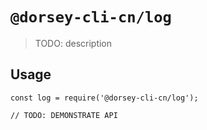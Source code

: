 # `@dorsey-cli-cn/log`

> TODO: description

## Usage

```
const log = require('@dorsey-cli-cn/log');

// TODO: DEMONSTRATE API
```
